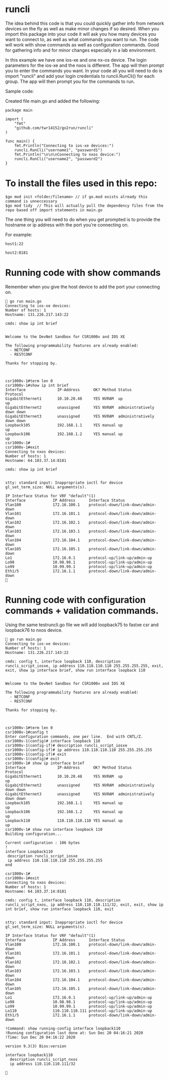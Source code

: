 # runcli

The idea behind this code is that you could quickly gather info from network devices on the fly as well as make minor changes if so desired.
When you import this package into your code it will ask you how many devices you want to connect to, as well as what commands you want to run.
The code will work with show commands as well as configuration commands. Good for gathering info and for minor changes especially in a lab environment.


In this example we have one ios-xe and one nx-os device. The login parameters for the ios-xe and the nxos is different. The app will then prompt you to enter the commands you want. In your code all you will need to do is import "runcli" and add your login credentials to runcli.RunCli() for each group. The app will then prompt you for the commands to run.

Sample code:

Created file main.go and added the following:
```
package main

import (
	"fmt"
	"github.com/twr14152/go2run/runcli"
)

func main() {
	fmt.Println("Connecting to ios-xe devices:")
	runcli.RunCli("username1", "password1")
	fmt.Println("\n\n\nConnecting to nxos device:")
	runcli.RunCli("username2", "password2")
}
```
# To install the files used in this repo:
```
$go mod init <folder/filename> // if go.mod exists already this command is unneccessary
$go mod tidy  // This will actually pull the dependency files from the repo based off import statements in main.go

```


The one thing you will need to do when you get prompted is to provide the hostname or ip address with the port you're connecting on.

For example:
```
host1:22

host2:8181

```

# Running code with show commands

Remember when you give the host device to add the port your connecting on.

```
 go run main.go 
Connecting to ios-xe devices: 
Number of hosts: 1
Hostname: 131.226.217.143:22

cmds: show ip int brief  


Welcome to the DevNet Sandbox for CSR1000v and IOS XE
 
The following programmability features are already enabled:
  - NETCONF
  - RESTCONF
 
Thanks for stopping by.



csr1000v-1#term len 0
csr1000v-1#show ip int brief
Interface              IP-Address      OK? Method Status                Protocol
GigabitEthernet1       10.10.20.48     YES NVRAM  up                    up      
GigabitEthernet2       unassigned      YES NVRAM  administratively down down    
GigabitEthernet3       unassigned      YES NVRAM  administratively down down    
Loopback105            192.168.1.1     YES manual up                    up      
Loopback106            192.168.1.2     YES manual up                    up      
csr1000v-1#
csr1000v-1#exit
Connecting to nxos devices: 
Number of hosts: 1
Hostname: 64.103.37.14:8181

cmds: show ip int brief


stty: standard input: Inappropriate ioctl for device
gl_set_term_size: NULL arguments(s).

IP Interface Status for VRF "default"(1)
Interface            IP Address      Interface Status
Vlan100              172.16.100.1    protocol-down/link-down/admin-down 
Vlan101              172.16.101.1    protocol-down/link-down/admin-down 
Vlan102              172.16.102.1    protocol-down/link-down/admin-down 
Vlan103              172.16.103.1    protocol-down/link-down/admin-down 
Vlan104              172.16.104.1    protocol-down/link-down/admin-down 
Vlan105              172.16.105.1    protocol-down/link-down/admin-down 
Lo1                  172.16.0.1      protocol-up/link-up/admin-up       
Lo98                 10.98.98.1      protocol-up/link-up/admin-up       
Lo99                 10.99.99.1      protocol-up/link-up/admin-up       
Eth1/5               172.16.1.1      protocol-down/link-down/admin-down 
 
```


# Running code with configuration commands + validation commands.

Using the same testruncli.go file we will add loopback75 to fastxe csr and loopback76 to nxos device.

```
 go run main.go 
Connecting to ios-xe devices: 
Number of hosts: 1
Hostname: 131.226.217.143:22

cmds: config t, interface loopback 110, description runcli_script_iosxe, ip address 110.110.110.110 255.255.255.255, exit, exit, show ip interface brief, show run interface loopback 110


Welcome to the DevNet Sandbox for CSR1000v and IOS XE
 
The following programmability features are already enabled:
  - NETCONF
  - RESTCONF
 
Thanks for stopping by.



csr1000v-1#term len 0
csr1000v-1#config t
Enter configuration commands, one per line.  End with CNTL/Z.
csr1000v-1(config)# interface loopback 110
csr1000v-1(config-if)# description runcli_script_iosxe
csr1000v-1(config-if)# ip address 110.110.110.110 255.255.255.255
csr1000v-1(config-if)# exit
csr1000v-1(config)# exit
csr1000v-1# show ip interface brief
Interface              IP-Address      OK? Method Status                Protocol
GigabitEthernet1       10.10.20.48     YES NVRAM  up                    up      
GigabitEthernet2       unassigned      YES NVRAM  administratively down down    
GigabitEthernet3       unassigned      YES NVRAM  administratively down down    
Loopback105            192.168.1.1     YES manual up                    up      
Loopback106            192.168.1.2     YES manual up                    up      
Loopback110            110.110.110.110 YES manual up                    up      
csr1000v-1# show run interface loopback 110
Building configuration...

Current configuration : 106 bytes
!
interface Loopback110
 description runcli_script_iosxe
 ip address 110.110.110.110 255.255.255.255
end

csr1000v-1#
csr1000v-1#exit
Connecting to nxos devices: 
Number of hosts: 1
Hostname: 64.103.37.14:8181

cmds: config t, interface loopback 110, description runcli_script_nxos, ip address 110.110.110.111/32, exit, exit, show ip int brief, show run interface loopback 110, exit


stty: standard input: Inappropriate ioctl for device
gl_set_term_size: NULL arguments(s).

IP Interface Status for VRF "default"(1)
Interface            IP Address      Interface Status
Vlan100              172.16.100.1    protocol-down/link-down/admin-down 
Vlan101              172.16.101.1    protocol-down/link-down/admin-down 
Vlan102              172.16.102.1    protocol-down/link-down/admin-down 
Vlan103              172.16.103.1    protocol-down/link-down/admin-down 
Vlan104              172.16.104.1    protocol-down/link-down/admin-down 
Vlan105              172.16.105.1    protocol-down/link-down/admin-down 
Lo1                  172.16.0.1      protocol-up/link-up/admin-up       
Lo98                 10.98.98.1      protocol-up/link-up/admin-up       
Lo99                 10.99.99.1      protocol-up/link-up/admin-up       
Lo110                110.110.110.111 protocol-up/link-up/admin-up       
Eth1/5               172.16.1.1      protocol-down/link-down/admin-down 

!Command: show running-config interface loopback110
!Running configuration last done at: Sun Dec 20 04:16:21 2020
!Time: Sun Dec 20 04:16:22 2020

version 9.3(3) Bios:version  

interface loopback110
  description runcli_script_nxos
  ip address 110.110.110.111/32

 

```

